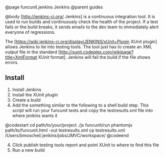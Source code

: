 @page funcunit.jenkins Jenkins
@parent guides

@body
[http://jenkins-ci.org/ Jenkins] is a continuous integration tool. It is used to run builds and 
continuously check the health of the project.  If a test fails or the build breaks, it sends 
emails to the dev team to immediately alert everyone of regressions.

The [https://wiki.jenkins-ci.org/display/JENKINS/xUnit+Plugin XUnit plugin] allows Jenkins to tie 
into testing tools. The tool just has to create an XML output file in the standard 
[http://xunit.codeplex.com/wikipage?title=XmlFormat XUnit format].  Jenkins will fail the build 
if the file shows errors.

## Install

1. Install Jenkins
1. Install the XUnit plugin
1. Create a build
1. Add the something similar to the following to a shell build step.  This script will run your 
funcunit tests and copy the testresults.xml file into where jenkins wants it

@codestart
cd path/to/your/project
./js funcunit/run phantomjs path/to/funcunit.html -out testresults.xml
cp testresults.xml /Users/bmoschel/.jenkins/jobs/JMVC/workspace/
@codeend

4. Click publish testing tools report and point XUnit to where to find this file
5. Run a new build